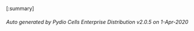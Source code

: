 






[:summary]

###### Auto generated by Pydio Cells Enterprise Distribution v2.0.5 on 1-Apr-2020
